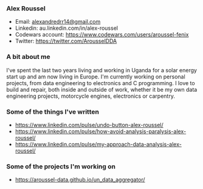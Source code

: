 ### Alex Roussel
- Email: alexandredrr14@gmail.com 
- Linkedin: au.linkedin.com/in/alex-roussel
- Codewars account: https://www.codewars.com/users/aroussel-fenix
- Twitter: https://twitter.com/ArousselDDA

### A bit about me
I've spent the last two years living and working in Uganda for a solar energy start up and am now living in Europe. I'm currently working on personal projects, from data engineering to electronics and C programming. I love to build and repair, both inside and outside of work, whether it be my own data engineering projects, motorcycle engines, electronics or carpentry.

### Some of the things I've written
- https://www.linkedin.com/pulse/undo-button-alex-roussel/
- https://www.linkedin.com/pulse/how-avoid-analysis-paralysis-alex-roussel/
- https://www.linkedin.com/pulse/my-approach-data-analysis-alex-roussel/

### Some of the projects I'm working on
- https://aroussel-data.github.io/un_data_aggregator/

